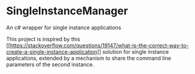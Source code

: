 # SingleInstanceManager
An c# wrapper for single instance applications

This project is inspired by this [[https://stackoverflow.com/questions/19147/what-is-the-correct-way-to-create-a-single-instance-application]] solution for single instance applications, extended by a mechanism to share the command line parameters of the second instance.
